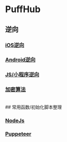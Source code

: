 # PuffHub

##  逆向

### [iOS逆向](Crack/iOS-Crack/index.md)

### [Android逆向](Crack/Android-Crack/index.md)

### [JS/小程序逆向](Crack/MiniProgram-JS/index.md)

### [加密算法]()

<!-----
## 自动化

### [puppeteer](Automatic/puppeteer.js)-->


<br /> 
## 常用函数/初始化脚本整理

### [NodeJs](Syntax/NodeJs.md)

### [Puppeteer](Syntax/Puppeteer.md)